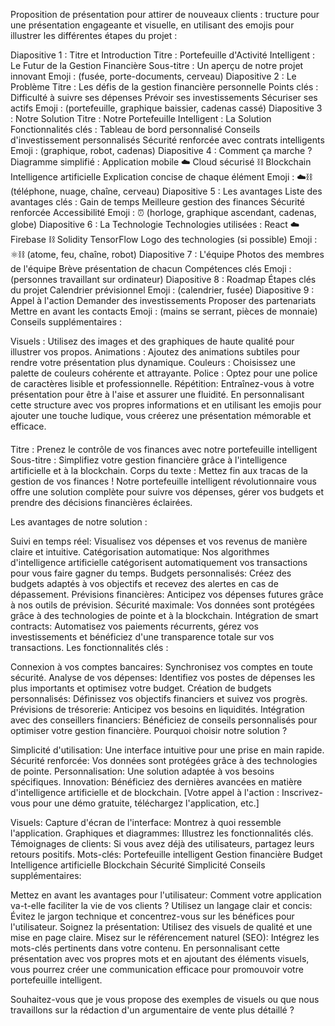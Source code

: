 Proposition de présentation pour attirer de nouveaux clients :
tructure pour une présentation engageante et visuelle, en utilisant des emojis pour illustrer les différentes étapes du projet :

Diapositive 1 : Titre et Introduction
Titre : Portefeuille d'Activité Intelligent : Le Futur de la Gestion Financière
Sous-titre : Un aperçu de notre projet innovant
Emoji : (fusée, porte-documents, cerveau)
Diapositive 2 : Le Problème
Titre : Les défis de la gestion financière personnelle
Points clés :
Difficulté à suivre ses dépenses
Prévoir ses investissements
Sécuriser ses actifs
Emoji : (portefeuille, graphique baissier, cadenas cassé)
Diapositive 3 : Notre Solution
Titre : Notre Portefeuille Intelligent : La Solution
Fonctionnalités clés :
Tableau de bord personnalisé
Conseils d'investissement personnalisés
Sécurité renforcée avec contrats intelligents
Emoji : (graphique, robot, cadenas)
Diapositive 4 : Comment ça marche ?
Diagramme simplifié :
Application mobile
☁️ Cloud sécurisé
⛓️ Blockchain
Intelligence artificielle
Explication concise de chaque élément
Emoji : ☁️⛓️ (téléphone, nuage, chaîne, cerveau)
Diapositive 5 : Les avantages
Liste des avantages clés :
Gain de temps
Meilleure gestion des finances
Sécurité renforcée
Accessibilité
Emoji : ⏰ (horloge, graphique ascendant, cadenas, globe)
Diapositive 6 : La Technologie
Technologies utilisées :
React
☁️ Firebase
⛓️ Solidity
TensorFlow
Logo des technologies (si possible)
Emoji : ⚛️⛓️ (atome, feu, chaîne, robot)
Diapositive 7 : L'équipe
Photos des membres de l'équipe
Brève présentation de chacun
Compétences clés
Emoji : ‍‍‍ (personnes travaillant sur ordinateur)
Diapositive 8 : Roadmap
Étapes clés du projet
Calendrier prévisionnel
Emoji : (calendrier, fusée)
Diapositive 9 : Appel à l'action
Demander des investissements
Proposer des partenariats
Mettre en avant les contacts
Emoji : (mains se serrant, pièces de monnaie)
Conseils supplémentaires :

Visuels : Utilisez des images et des graphiques de haute qualité pour illustrer vos propos.
Animations : Ajoutez des animations subtiles pour rendre votre présentation plus dynamique.
Couleurs : Choisissez une palette de couleurs cohérente et attrayante.
Police : Optez pour une police de caractères lisible et professionnelle.
Répétition: Entraînez-vous à votre présentation pour être à l'aise et assurer une fluidité.
En personnalisant cette structure avec vos propres informations et en utilisant les emojis pour ajouter une touche ludique, vous créerez une présentation mémorable et efficace.



#### 
Titre : Prenez le contrôle de vos finances avec notre portefeuille intelligent
Sous-titre : Simplifiez votre gestion financière grâce à l'intelligence artificielle et à la blockchain.
Corps du texte :
Mettez fin aux tracas de la gestion de vos finances ! Notre portefeuille intelligent révolutionnaire vous offre une solution complète pour suivre vos dépenses, gérer vos budgets et prendre des décisions financières éclairées.

Les avantages de notre solution :

Suivi en temps réel: Visualisez vos dépenses et vos revenus de manière claire et intuitive.
Catégorisation automatique: Nos algorithmes d'intelligence artificielle catégorisent automatiquement vos transactions pour vous faire gagner du temps.
Budgets personnalisés: Créez des budgets adaptés à vos objectifs et recevez des alertes en cas de dépassement.
Prévisions financières: Anticipez vos dépenses futures grâce à nos outils de prévision.
Sécurité maximale: Vos données sont protégées grâce à des technologies de pointe et à la blockchain.
Intégration de smart contracts: Automatisez vos paiements récurrents, gérez vos investissements et bénéficiez d'une transparence totale sur vos transactions.
Les fonctionnalités clés :

Connexion à vos comptes bancaires: Synchronisez vos comptes en toute sécurité.
Analyse de vos dépenses: Identifiez vos postes de dépenses les plus importants et optimisez votre budget.
Création de budgets personnalisés: Définissez vos objectifs financiers et suivez vos progrès.
Prévisions de trésorerie: Anticipez vos besoins en liquidités.
Intégration avec des conseillers financiers: Bénéficiez de conseils personnalisés pour optimiser votre gestion financière.
Pourquoi choisir notre solution ?

Simplicité d'utilisation: Une interface intuitive pour une prise en main rapide.
Sécurité renforcée: Vos données sont protégées grâce à des technologies de pointe.
Personnalisation: Une solution adaptée à vos besoins spécifiques.
Innovation: Bénéficiez des dernières avancées en matière d'intelligence artificielle et de blockchain.
[Votre appel à l'action : Inscrivez-vous pour une démo gratuite, téléchargez l'application, etc.]

Visuels:
Capture d'écran de l'interface: Montrez à quoi ressemble l'application.
Graphiques et diagrammes: Illustrez les fonctionnalités clés.
Témoignages de clients: Si vous avez déjà des utilisateurs, partagez leurs retours positifs.
Mots-clés:
Portefeuille intelligent
Gestion financière
Budget
Intelligence artificielle
Blockchain
Sécurité
Simplicité
Conseils supplémentaires:

Mettez en avant les avantages pour l'utilisateur: Comment votre application va-t-elle faciliter la vie de vos clients ?
Utilisez un langage clair et concis: Évitez le jargon technique et concentrez-vous sur les bénéfices pour l'utilisateur.
Soignez la présentation: Utilisez des visuels de qualité et une mise en page claire.
Misez sur le référencement naturel (SEO): Intégrez les mots-clés pertinents dans votre contenu.
En personnalisant cette présentation avec vos propres mots et en ajoutant des éléments visuels, vous pourrez créer une communication efficace pour promouvoir votre portefeuille intelligent.

Souhaitez-vous que je vous propose des exemples de visuels ou que nous travaillons sur la rédaction d'un argumentaire de vente plus détaillé ?